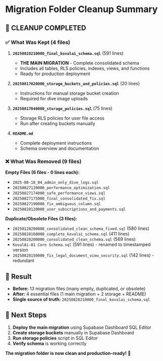 # Migration Folder Cleanup Summary

## 🧹 **CLEANUP COMPLETED**

### ✅ **What Was Kept (4 files)**

1. **`20250828210000_final_kovalai_schema.sql`** (591 lines)
   - **THE MAIN MIGRATION** - Complete consolidated schema
   - Includes all tables, RLS policies, indexes, views, and functions
   - Ready for production deployment

2. **`20250817020000_storage_buckets_and_policies.sql`** (20 lines)
   - Instructions for manual storage bucket creation
   - Required for dive image uploads

3. **`20250817040000_storage_policies.sql`** (75 lines)
   - Storage RLS policies for user file access
   - Run after creating buckets manually

4. **`README.md`**
   - Complete deployment instructions
   - Schema overview and documentation

### ❌ **What Was Removed (9 files)**

**Empty Files (6 files - 0 lines each):**

- `2025-08-18_04_admin_only_dive_logs.sql`
- `20250827120000_performance_optimization.sql`
- `20250827174000_safe_performance_views.sql`
- `20250827175000_final_consolidated_fix.sql`
- `20250827190000_fix_ambiguous_column.sql`
- `20250828120000_user_subscriptions_and_payments.sql`

**Duplicate/Obsolete Files (3 files):**

- `20250128200000_consolidated_clean_schema_fixed.sql` (580 lines)
- `20250828160000_complete_kovalai_schema.sql` (411 lines)
- `20250828200000_consolidated_clean_schema.sql` (569 lines)
- `KovalAi-01 Core Schema.sql` (591 lines) - renamed to timestamped version
- `20250828150000_fix_legal_document_view_security.sql` (142 lines) - redundant

## 🎯 **Result**

- **Before:** 13 migration files (many empty, duplicated, or obsolete)
- **After:** 4 essential files (1 main migration + 2 storage + README)
- **Single source of truth:** `20250828210000_final_kovalai_schema.sql`

## 🚀 **Next Steps**

1. **Deploy the main migration** using Supabase Dashboard SQL Editor
2. **Create storage buckets** manually in Supabase Dashboard
3. **Run storage policies** script in SQL Editor
4. **Verify schema** is working correctly

**The migration folder is now clean and production-ready!** 🎉
